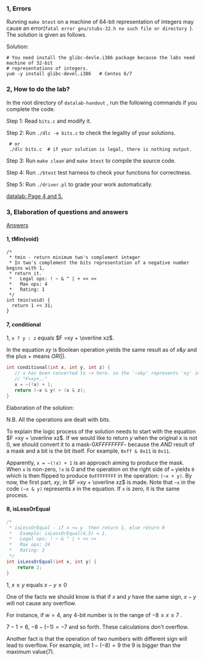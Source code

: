 ### 1, Errors 

Running `make btest` on a machine of 64-bit representation of integers may cause an error(`fatal error gnu/stubs-32.h no such file or directory `).  The solution is given as follows.

Solution:

```shell
# You need install the glibc-devle.i386 package because the labs need machine of 32-bit 
# representations of integers.
yum -y install glibc-devel.i386   # Centos 6/7
```

### 2, How to do the lab?

In the root directory of `datalab-handout` , run the following commands if you complete the code.

Step 1:  Read `bits.c` and modify it.

Step 2:  Run  ` ./dlc -e bits.c ` to check the legality of your solutions.

```shell
 # or
 ./dlc bits.c  # if your solution is legal, there is nothing output.
```

Step 3: Run `make clean`  and `make btest`  to compile the source code.

Step 4: Run `./btest`  test harness to check your functions for correctness.

Step 5: Run `./driver.pl` to grade your work automatically.

[datalab: Page 4 and 5.](./labs/L1_Data_Lab/datalab.pdf)

### 3, Elaboration of questions and answers

[Answers](https://blog.csdn.net/qq_45677541/article/details/123955438)

#### 1, tMin(void)

```shell
/* 
 * tmin - return minimum two's complement integer  
 * In two's complement the bits representation of a negative number begins with 1, 
 * return it.
 *   Legal ops: ! ~ & ^ | + << >>
 *   Max ops: 4
 *   Rating: 1
 */
int tmin(void) {
  return 1 << 31;
}
```

#### 7, conditional

1, `x ? y : z`  equals $F =xy + \overline xz$. 

In the equation $xy$ is  Boolean  operation yields the same result as of $x\&y$ and the plus $+$ means $OR(|)$. 

 ```c
int conditional(int x, int y, int z) {
	// x has been converted to ~x here. so the '~x&y' represents 'xy' in the equation 
    // "F=xy+.."
    x = ~(!x) + 1;  
	return (~x & y) + (x & z);
}
 ```

Elaboration of the solution:

N.B. All the operations are dealt with bits. 

To explain the logic process of the solution needs to start with the equation $F =xy + \overline xz$. If we would like to return $y$ when the original $x$ is not 0, we should convert it to a mask-$0XFFFFFFFF$- because the $AND$ result of a mask and a bit is the bit itself. For example,  `0xff & 0x11` is `0x11`. 

Apparently, `x = ~(!x) + 1` is an approach aiming to produce the mask. When `x` is non-zero, `!x` is 0 and the operation on the right side of `=` yields `0`  which is then flipped to produce `0xFFFFFFFF` in the operation: `(~x + y)`.  By now, the first part, $xy$,  in  $F =xy + \overline xz$ is made. Note that `~x` in the code `(~x & y)` represents $x$ in the equation. If `x` is zero, it is the same process.

#### 8, isLessOrEqual

```java
/* 
 * isLessOrEqual - if x <= y  then return 1, else return 0 
 *   Example: isLessOrEqual(4,5) = 1.
 *   Legal ops: ! ~ & ^ | + << >>
 *   Max ops: 24
 *   Rating: 3
 */
int isLessOrEqual(int x, int y) {
	return 2;
}
```

1, $x \le y$ equals $x-y \le 0$

One of the facts we should know is that if $x$ and $y$ have the same sign, $x-y$ will not cause any overflow. 

For instance, if $w=4$,  any 4-bit number is in the range of $-8\le{x}\le7$ . 

$7-1=6$,  $-8-(-1)=-7$ and so forth. These calculations don't overflow. 

Another fact is that the operation of two numbers with different sign will lead to overflow. For example, int $1-(-8) = 9$ the 9 is bigger than the maximum value(7). 



